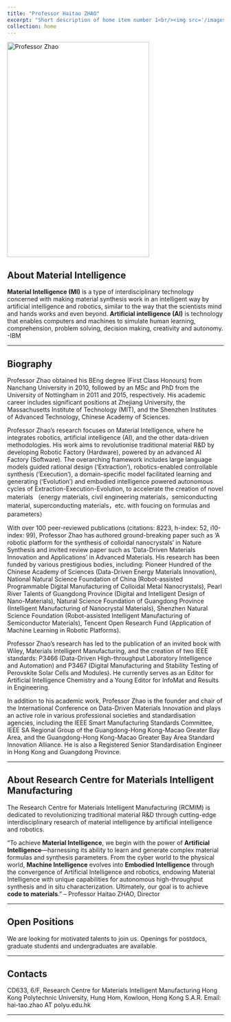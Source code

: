 ```yaml
---
title: "Professor Haitao ZHAO"
excerpt: "Short description of home item number 1<br/><img src='/images/500x300.png'>"
collection: home
---
```


<img src="https://www.polyu.edu.hk/eee/-/media/Department/EEE/People_New/ZHAO-Haitao-(03).jpg?bc=ffffff&h=860&w=560&rev=39bde438a64f4059a10b95c4ad550ce7&hash=B005D3581AEA5914057C5A6AF96C2985" width="330" height="500" alt="Professor Zhao"/>

## About Material Intelligence

**Material Intelligence (MI)** is a type of interdisciplinary technology concerned with making material synthesis work in an intelligent way by artificial intelligence and robotics, similar to the way that the scientists mind and hands works and even beyond.
**Artificial intelligence (AI)** is technology that enables computers and machines to simulate human learning, comprehension, problem solving, decision making, creativity and autonomy. -IBM

---

## Biography

Professor Zhao obtained his BEng degree (First Class Honours) from Nanchang University in 2010, followed by an MSc and PhD from the University of Nottingham in 2011 and 2015, respectively. His academic career includes significant positions at Zhejiang University, the Massachusetts Institute of Technology (MIT), and the Shenzhen Institutes of Advanced Technology, Chinese Academy of Sciences.

Professor Zhao’s research focuses on Material Intelligence, where he integrates robotics, artificial intelligence (AI), and the other data-driven methodologies. His work aims to revolutionise traditional material R&D by developing Robotic Factory (Hardware), powered by an advanced AI Factory (Software). The overarching framework includes large language models guided rational design (‘Extraction’), robotics-enabled controllable synthesis (‘Execution’), a domain-specific model facilitated learning and generating (‘Evolution’) and embodied intelligence powered autonomous cycles of Extraction-Execution-Evolution, to accelerate the creation of novel materials （energy materials, civil engineering materials，semiconducting material, superconducting materials，etc. with foucing on formulas and parameters）

With over 100 peer-reviewed publications (citations: 8223, h-index: 52, i10-index: 99), Professor Zhao has authored ground-breaking paper such as ‘A robotic platform for the synthesis of colloidal nanocrystals’ in Nature Synthesis and invited review paper such as ‘Data-Driven Materials Innovation and Applications’ in Advanced Materials. His research has been funded by various prestigious bodies, including: Pioneer Hundred of the Chinese Academy of Sciences (Data-Driven Energy Materials Innovation), National Natural Science Foundation of China (Robot-assisted Programmable Digital Manufacturing of Colloidal Metal Nanocrystals), Pearl River Talents of Guangdong Province (Digital and Intelligent Design of Nano-Materials), Natural Science Foundation of Guangdong Province (Intelligent Manufacturing of Nanocrystal Materials), Shenzhen Natural Science Foundation (Robot-assisted Intelligent Manufacturing of Semiconductor Materials), Tencent Open Research Fund (Application of Machine Learning in Robotic Platforms).

Professor Zhao’s research has led to the publication of an invited book with Wiley, Materials Intelligent Manufacturing, and the creation of two IEEE standards: P3466 (Data-Driven High-throughput Laboratory Intelligence and Automation) and P3467 (Digital Manufacturing and Stability Testing of Perovskite Solar Cells and Modules). He currently serves as an Editor for Artificial Intelligence Chemistry and a Young Editor for InfoMat and Results in Engineering.

In addition to his academic work, Professor Zhao is the founder and chair of the International Conference on Data-Driven Materials Innovation and plays an active role in various professional societies and standardisation agencies, including the IEEE Smart Manufacturing Standards Committee, IEEE SA Regional Group of the Guangdong-Hong Kong-Macao Greater Bay Area, and the Guangdong-Hong Kong-Macao Greater Bay Area Standard Innovation Alliance. He is also a Registered Senior Standardisation Engineer in Hong Kong and Guangdong Province.

---

## About Research Centre for Materials Intelligent Manufacturing

The Research Centre for Materials Intelligent Manufacturing (RCMIM) is dedicated to revolutionizing traditional material R&D through cutting-edge interdisciplinary research of material intelligence by artificial intelligence and robotics.

“To achieve **Material Intelligence**, we begin with the power of **Artificial Intelligence**—harnessing its ability to learn and generate complex material formulas and synthesis parameters. From the cyber world to the physical world, **Machine Intelligence** evolves into **Embodied Intelligence** through the convergence of Artificial Intelligence and robotics, endowing Material Intelligence with unique capabilities for autonomous high-throughput synthesis and in situ characterization. Ultimately, our goal is to achieve **code to materials**.”
– Professor Haitao ZHAO, Director

---

## Open Positions

We are looking for motivated talents to join us. Openings for postdocs, graduate students and undergraduates are available. 

---

## Contacts
CD633, 6/F, 
Research Centre for Materials Intelligent Manufacturing
Hong Kong Polytechnic University, Hung Hom, Kowloon, Hong Kong S.A.R.
Email: hai-tao.zhao AT polyu.edu.hk

---
